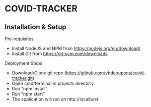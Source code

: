 # COVID-TRACKER

## Installation & Setup

Pre-requisites
- Install NodeJS and NPM from https://nodejs.org/en/download/
- Install Git from https://git-scm.com/downloads

Deployment Steps 
- Download/Clone git repo (https://github.com/vhdcoupons/covid-tracker.git)
- Open cmd/terminal in projects directory
- Run "npm install"
- Run "npm start"
- The application will run on http://localhost

